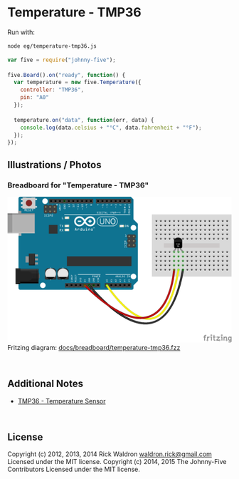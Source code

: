 <!--remove-start-->

# Temperature - TMP36





Run with:
```bash
node eg/temperature-tmp36.js
```

<!--remove-end-->

```javascript
var five = require("johnny-five");

five.Board().on("ready", function() {
  var temperature = new five.Temperature({
    controller: "TMP36",
    pin: "A0"
  });

  temperature.on("data", function(err, data) {
    console.log(data.celsius + "°C", data.fahrenheit + "°F");
  });
});


```


## Illustrations / Photos


### Breadboard for "Temperature - TMP36"



![docs/breadboard/temperature-tmp36.png](breadboard/temperature-tmp36.png)<br>
Fritzing diagram: [docs/breadboard/temperature-tmp36.fzz](breadboard/temperature-tmp36.fzz)

&nbsp;




## Additional Notes

- [TMP36 - Temperature Sensor](https://www.sparkfun.com/products/10988)



&nbsp;

<!--remove-start-->

## License
Copyright (c) 2012, 2013, 2014 Rick Waldron <waldron.rick@gmail.com>
Licensed under the MIT license.
Copyright (c) 2014, 2015 The Johnny-Five Contributors
Licensed under the MIT license.

<!--remove-end-->
